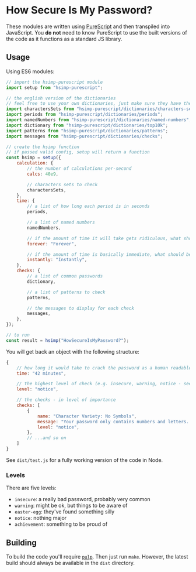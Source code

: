 # How Secure Is My Password?

These modules are written using [PureScript](http://www.purescript.org) and then transpiled into JavaScript. You **do not** need to know PureScript to use the built versions of the code as it functions as a standard JS library.

## Usage

Using ES6 modules:

```javascript
// import the hsimp-purescript module
import setup from "hsimp-purescript";

// the english version of the dictionaries
// feel free to use your own dictionaries, just make sure they have the same format
import charactersSets from "hsimp-purescript/dictionaries/characters-sets";
import periods from "hsimp-purescript/dictionaries/periods";
import namedNumbers from "hsimp-purescript/dictionaries/named-numbers";
import dictionary from "hsimp-purescript/dictionaries/top10k";
import patterns from "hsimp-purescript/dictionaries/patterns";
import messages from "hsimp-purescript/dictionaries/checks";

// create the hsimp function
// if passed valid config, setup will return a function
const hsimp = setup({
    calculation: {
        // the number of calculations per-second
        calcs: 40e9,

        // characters sets to check
        charactersSets,
    },
    time: {
        // a list of how long each period is in seconds
        periods,

        // a list of named numbers
        namedNumbers,

        // if the amount of time it will take gets ridiculous, what should be displayed
        forever: "Forever",

        // if the amount of time is basically immediate, what should be displayed
        instantly: "Instantly",
    },
    checks: {
        // a list of common passwords
        dictionary,

        // a list of patterns to check
        patterns,

        // the messages to display for each check
        messages,
    },
});

// to run
const result = hsimp("HowSecureIsMyPassword?");
```

You will get back an object with the following structure:

```javascript
{
    // how long it would take to crack the password as a human readable string
    time: "42 minutes",

    // the highest level of check (e.g. insecure, warning, notice - see below)
    level: "notice",

    // the checks - in level of importance
    checks: [
        {
            name: "Character Variety: No Symbols",
            message: "Your password only contains numbers and letters. Adding a symbol can make your password more secure. Don\'t forget you can often use spaces in passwords.",
            level: "notice",
        },
        // ...and so on
    ]
}
```

See `dist/test.js` for a fully working version of the code in Node.

### Levels

There are five levels:

- `insecure`: a really bad password, probably very common
- `warning`: might be ok, but things to be aware of
- `easter-egg`: they've found something silly
- `notice`: nothing major
- `achievement`: something to be proud of


## Building

To build the code you'll require [`pulp`](https://www.npmjs.com/package/pulp). Then just run `make`.  However, the latest build should always be available in the `dist` directory.
